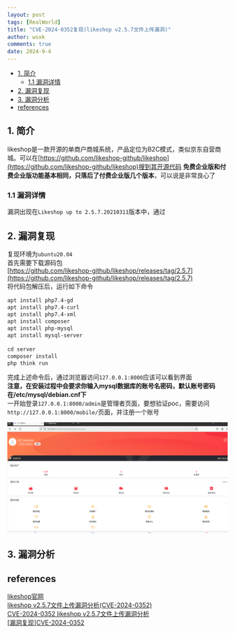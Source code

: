 ```yaml
---
layout: post
tags: [RealWorld]
title: "CVE-2024-0352复现(likeshop v2.5.7文件上传漏洞)"
author: wsxk
comments: true
date: 2024-9-4
---
```


- [1. 简介](#1-简介)
  - [1.1 漏洞详情](#11-漏洞详情)
- [2. 漏洞复现](#2-漏洞复现)
- [3. 漏洞分析](#3-漏洞分析)
- [references](#references)


## 1. 简介<br>
likeshop是一款开源的单商户商城系统，产品定位为B2C模式，类似京东自营商城。可以在[https://github.com/likeshop-github/likeshop](https://github.com/likeshop-github/likeshop)搜到其开源代码
**免费企业版和付费企业版功能基本相同，只落后了付费企业版几个版本**，可以说是非常良心了<br>

### 1.1 漏洞详情<br>
漏洞出现在`Likeshop up to 2.5.7.20210311`版本中，通过


## 2. 漏洞复现<br>
复现环境为`ubuntu20.04`<br>
首先需要下载源码包<br>
[https://github.com/likeshop-github/likeshop/releases/tag/2.5.7](https://github.com/likeshop-github/likeshop/releases/tag/2.5.7)<br>
将代码包解压后，运行如下命令<br>
```
apt install php7.4-gd
apt install php7.4-curl
apt install php7.4-xml
apt install composer
apt install php-mysql
apt install mysql-server

cd server
composer install
php think run
```
完成上述命令后，通过浏览器访问`127.0.0.1:8000`应该可以看到界面<br>
**注意，在安装过程中会要求你输入mysql数据库的账号名密码，默认账号密码在/etc/mysql/debian.cnf下**<br>
一开始登录`127.0.0.1:8000/admin`是管理者页面，要想验证poc，需要访问`http://127.0.0.1:8000/mobile/`页面，并注册一个账号<br>

![](https://raw.githubusercontent.com/wsxk/wsxk_pictures/main/2024-3-25/20240905222733.png)

## 3. 漏洞分析<br>

## references<br>
[likeshop官网](https://www.likeshop.cn/)<br>
[likeshop v2.5.7文件上传漏洞分析(CVE-2024-0352)](https://xz.aliyun.com/t/13431?time__1311=Gqmxu7G%3D5Wq05DK5YK0%3DeKGKKjfKTbT4D)<br>
[CVE-2024-0352 likeshop v2.5.7文件上传漏洞分析](http://www.mzph.cn/news/657258.shtml)<br>
[[漏洞复现]CVE-2024-0352](https://cn-sec.com/archives/2397812.html)<br>
